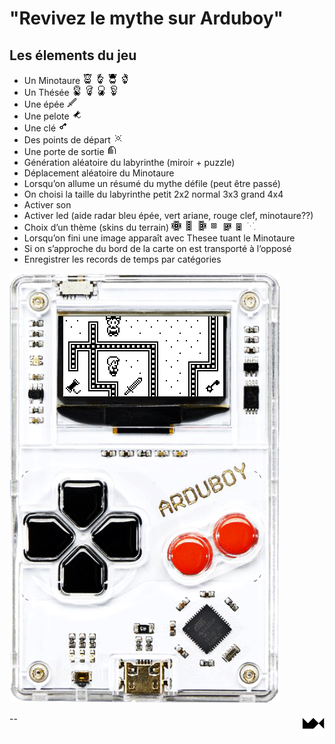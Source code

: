 # "Revivez le mythe sur Arduboy"

## Les élements du jeu

* Un Minotaure <img src="./img/min_front.png"> <img src="./img/min_right.png"> <img src="./img/min_back.png"> <img src="./img/min_left.png">
* Un Thésée <img src="./img/the_front.png"> <img src="./img/the_right.png"> <img src="./img/the_back.png"> <img src="./img/the_left.png">
* Une épée <img src="./img/sword.png">
* Une pelote <img src="./img/string.png">
* Une clé <img src="./img/key.png">
* Des points de départ <img src="./img/input.png">
* Une porte de sortie <img src="./img/output.png">
* Génération aléatoire du labyrinthe (miroir + puzzle)
* Déplacement aléatoire du Minotaure
* Lorsqu’on allume un résumé du mythe défile (peut être passé)
* On choisi la taille du labyrinthe petit 2x2 normal 3x3 grand 4x4
* Activer son
* Activer led (aide radar bleu épée, vert ariane, rouge clef, minotaure??)
* Choix d’un thème (skins du terrain) <img src="./img/wall_cross.png"> <img src="./img/wall_straight.png"> <img src="./img/wall_t.png"> <img src="./img/wall_dot.png"> <img src="./img/wall_angle.png"> <img src="./img/wall_end.png"> <img src="./img/wall_empty.png">
* Lorsqu’on fini une image apparaît avec Thesee tuant le Minotaure
* Si on s’approche du bord de la carte on est transporté à l’opposé
* Enregistrer les records de temps par catégories


<img src="./img/arduboyplay.png">


<a href="https://maxime.hanicotte.net"><img src="./img/mx-logo.png" width="36" alt="MX" align="right"></a>

--
